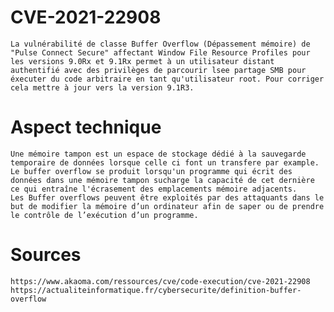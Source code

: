 # CVE-2021-22908
    La vulnérabilité de classe Buffer Overflow (Dépassement mémoire) de "Pulse Connect Secure" affectant Window File Resource Profiles pour les versions 9.0Rx et 9.1Rx permet à un utilisateur distant authentifié avec des privilèges de parcourir lsee partage SMB pour éxecuter du code arbitraire en tant qu'utilisateur root. Pour corriger cela mettre à jour vers la version 9.1R3.

# Aspect technique
    
    Une mémoire tampon est un espace de stockage dédié à la sauvegarde temporaire de données lorsque celle ci font un transfere par example.
    Le buffer overflow se produit lorsqu'un programme qui écrit des données dans une mémoire tampon sucharge la capacité de cet dernière ce qui entraîne l'écrasement des emplacements mémoire adjacents.
    Les Buffer overflows peuvent être exploités par des attaquants dans le but de modifier la mémoire d’un ordinateur afin de saper ou de prendre le contrôle de l’exécution d’un programme.
    


# Sources
    https://www.akaoma.com/ressources/cve/code-execution/cve-2021-22908
    https://actualiteinformatique.fr/cybersecurite/definition-buffer-overflow